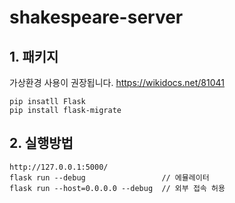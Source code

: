 # shakespeare-server
 
## 1. 패키지
가상환경 사용이 권장됩니다.
https://wikidocs.net/81041

    pip insatll Flask
    pip install flask-migrate

## 2. 실행방법
    
    http://127.0.0.1:5000/
    flask run --debug                 // 에뮬레이터
    flask run --host=0.0.0.0 --debug  // 외부 접속 허용
